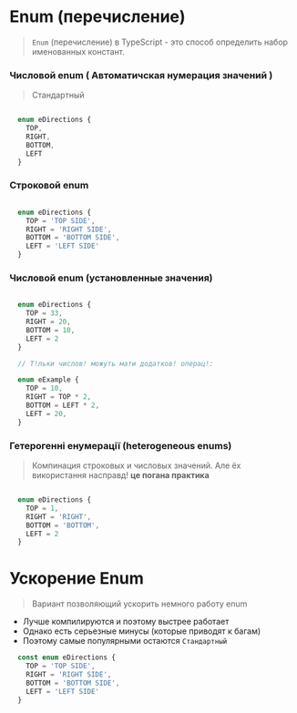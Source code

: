 # Enum (перечисление)

> `Enum` (перечисление) в TypeScript - это способ определить набор именованных констант.



### Числовой enum ( Автоматичская нумерация значений )

> Стандартный

```ts

  enum eDirections {
    TOP,
    RIGHT,
    BOTTOM,
    LEFT
  }


```
### Строковой enum 


```ts

  enum eDirections {
    TOP = 'TOP SIDE',
    RIGHT = 'RIGHT SIDE',
    BOTTOM = 'BOTTOM SIDE',
    LEFT = 'LEFT SIDE'
  }


```
### Числовой enum (установленные значения)

```ts

  enum eDirections {
    TOP = 33, 
    RIGHT = 20,
    BOTTOM = 10,
    LEFT = 2
  }

  // Т!льки числов! можуть мати додатков! операц!:

  enum eExample {
    TOP = 10, 
    RIGHT = TOP * 2,
    BOTTOM = LEFT * 2,
    LEFT = 20,
  }
```

### Гетерогенні енумерації  (heterogeneous enums)

> Компинация строковых и числовых значений. Але ёх використання насправд! **це погана практика**

```ts

  enum eDirections {
    TOP = 1, 
    RIGHT = 'RIGHT',
    BOTTOM = 'BOTTOM',
    LEFT = 2
  }


```


# Ускорение Enum

> Вариант позволяющий ускорить немного работу enum

- Лучше компилируются и поэтому выстрее работает
- Однако есть серьезные минусы (которые приводят к багам)
- Поэтому самые популярными остаются `Стандартный` 

```ts
  const enum eDirections {
    TOP = 'TOP SIDE',
    RIGHT = 'RIGHT SIDE',
    BOTTOM = 'BOTTOM SIDE',
    LEFT = 'LEFT SIDE'
  }
```

